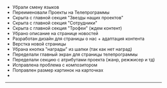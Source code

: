 - Убрали смену языков
- Переименовали Проекты на Телепрограммы
- Скрыта  с главной секция "Звезды нащих проектов"
- Скрыта с главной секция "Сотрудники"
- Скрыта с главной секция "Трофеи" (ждем контент)
- Убрано описание на странице новостей
- Разработан дизайн для страницы о нас + адаптация контента
- Верстка новой страницы
- Убрана кнопка "награды" из шапки (так как нет наград)
- Переделали главный экран для страницы телепрограммы
- Переделали секцию с атрибутами проекта (жанр, режжисер и тд)
- Исправлена проблема с композитором
- Поправлен размер картинок на карточках
- 
---

